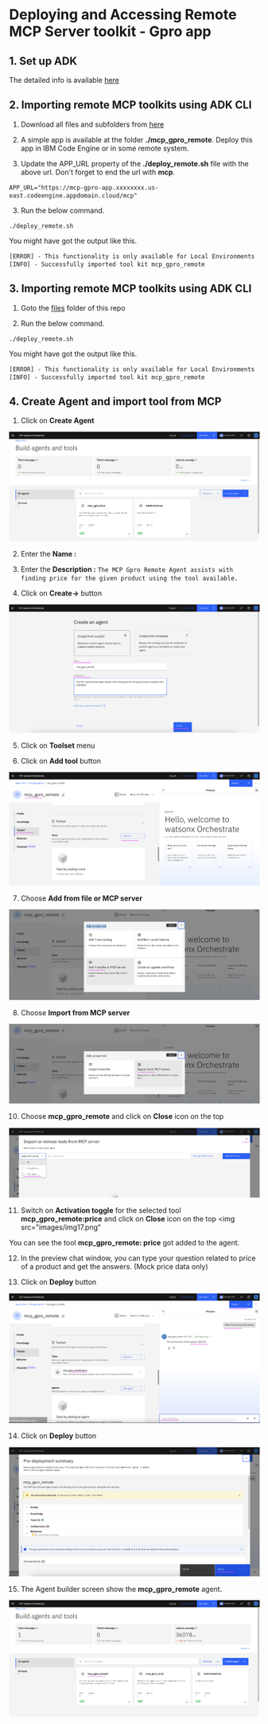 # Deploying and Accessing Remote MCP Server toolkit - Gpro app

## 1. Set up ADK

The detailed info is available [here](../001-setting-up-adk)

## 2. Importing remote MCP toolkits using ADK CLI

1. Download all files and subfolders from [here](./files)

2. A simple app is available at the folder **./mcp_gpro_remote**. Deploy this app in IBM Code Engine or in some remote system.

3. Update the APP_URL property of the **./deploy_remote.sh** file with the above url. Don't forget to end the url with **mcp**.
  ```
  APP_URL="https://mcp-gpro-app.xxxxxxxx.us-east.codeengine.appdomain.cloud/mcp"
  ```

3. Run the below command.
  ```
  ./deploy_remote.sh
  ```

  You might have got the output like this.
  ```
  [ERROR] - This functionality is only available for Local Environments
  [INFO] - Successfully imported tool kit mcp_gpro_remote
  ```

## 3. Importing remote MCP toolkits using ADK CLI

1. Goto the [files](./files) folder of this repo 

2. Run the below command.

  ```
  ./deploy_remote.sh
  ```

  You might have got the output like this.

  ```
  [ERROR] - This functionality is only available for Local Environments
  [INFO] - Successfully imported tool kit mcp_gpro_remote
  ```

## 4. Create Agent and import tool from MCP

1. Click on **Create Agent**
  <img src="images/img11.png">

2. Enter the **Name :**

3. Enter the **Description :** `The MCP Gpro Remote Agent assists with finding price for the given product using the tool available.`

4. Click on **Create→** button
  <img src="images/img12.png">

5. Click on **Toolset** menu

6. Click on **Add tool** button

  <img src="images/img13.png">

7. Choose **Add from file or MCP server**
  <img src="images/img14.png">

8. Choose **Import from MCP server**
  <img src="images/img15.png">

10. Choose **mcp_gpro_remote** and click on **Close** icon on the top
  <img src="images/img16.png">

11. Switch on **Activation toggle** for the selected tool **mcp_gpro_remote:price** and click on **Close** icon on the top
  <img src="images/img17.png"

  You can see the tool  **mcp_gpro_remote: price** got added to the agent.

12. In the preview chat window, you can type your question related to price of a product and get the answers. (Mock price data only)

13. Click on **Deploy** button

  <img src="images/img18.png">

14. Click on **Deploy** button

  <img src="images/img19.png">

15. The Agent builder screen show the **mcp_gpro_remote** agent.
  <img src="images/img20.png">
